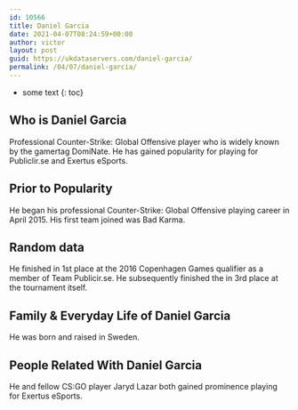 ```yaml
---
id: 10566
title: Daniel Garcia
date: 2021-04-07T08:24:59+00:00
author: victor
layout: post
guid: https://ukdataservers.com/daniel-garcia/
permalink: /04/07/daniel-garcia/
---
```


* some text
{: toc}


## Who is Daniel Garcia



Professional Counter-Strike: Global Offensive player who is widely known by the gamertag DomiNate. He has gained popularity for playing for Publiclir.se and Exertus eSports.

                
                
                
## Prior to Popularity



He began his professional Counter-Strike: Global Offensive playing career in April 2015. His first team joined was Bad Karma.

                
                
                
## Random data



He finished in 1st place at the 2016 Copenhagen Games qualifier as a member of Team Publicir.se. He subsequently finished the in 3rd place at the tournament itself.

                
                
                
## Family & Everyday Life of Daniel Garcia



He was born and raised in Sweden.

                
                
                
## People Related With Daniel Garcia



He and fellow CS:GO player Jaryd Lazar both gained prominence playing for Exertus eSports.

                
              
            
          
          
          